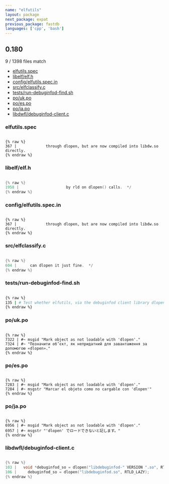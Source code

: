 ```yaml
---
name: "elfutils"
layout: package
next_package: expat
previous_package: fastdb
languages: ['cpp', 'bash']
---
```

## 0.180
9 / 1398 files match

 - [elfutils.spec](#elfutilsspec)
 - [libelf/elf.h](#libelfelfh)
 - [config/elfutils.spec.in](#configelfutilsspecin)
 - [src/elfclassify.c](#srcelfclassifyc)
 - [tests/run-debuginfod-find.sh](#testsrun-debuginfod-findsh)
 - [po/uk.po](#poukpo)
 - [po/es.po](#poespo)
 - [po/ja.po](#pojapo)
 - [libdwfl/debuginfod-client.c](#libdwfldebuginfod-clientc)

### elfutils.spec

```

{% raw %}
367 |             through dlopen, but are now compiled into libdw.so directly.
{% endraw %}

```
### libelf/elf.h

```cpp

{% raw %}
1958 | 					   by rld on dlopen() calls.  */
{% endraw %}

```
### config/elfutils.spec.in

```

{% raw %}
367 |             through dlopen, but are now compiled into libdw.so directly.
{% endraw %}

```
### src/elfclassify.c

```cpp

{% raw %}
604 |      can dlopen it just fine.  */
{% endraw %}

```
### tests/run-debuginfod-find.sh

```bash

{% raw %}
135 | # Test whether elfutils, via the debuginfod client library dlopen hooks,
{% endraw %}

```
### po/uk.po

```

{% raw %}
7322 | #~ msgid "Mark object as not loadable with 'dlopen'."
7324 | #~ "Позначити об’єкт, як непридатний для завантаження за допомогою «dlopen»."
{% endraw %}

```
### po/es.po

```

{% raw %}
7283 | #~ msgid "Mark object as not loadable with 'dlopen'."
7284 | #~ msgstr "Marcar el objeto como no cargable con 'dlopen'"
{% endraw %}

```
### po/ja.po

```

{% raw %}
6956 | #~ msgid "Mark object as not loadable with 'dlopen'."
6957 | #~ msgstr "'dlopen' でロードできないと記します。"
{% endraw %}

```
### libdwfl/debuginfod-client.c

```cpp

{% raw %}
103 |   void *debuginfod_so = dlopen("libdebuginfod-" VERSION ".so", RTLD_LAZY);
106 |     debuginfod_so = dlopen("libdebuginfod.so", RTLD_LAZY);
{% endraw %}

```